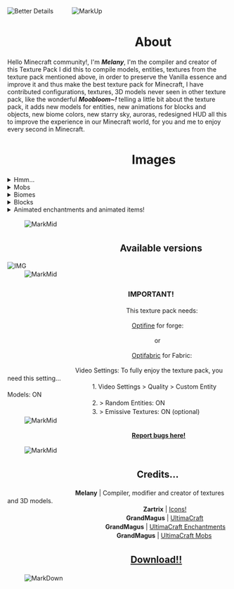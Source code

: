 ![Better Details](https://i.imgur.com/2xE3DHN.png)
ㅤㅤㅤ![MarkUp](https://i.imgur.com/Ax2PEYh.png)

# ㅤㅤㅤㅤㅤㅤㅤㅤㅤㅤㅤ  About

Hello Minecraft community!, I'm ***Melany***, I'm the compiler and creator of this Texture Pack I did this to compile models, entities, textures from the texture pack mentioned above, in order to preserve the Vanilla essence and improve it and thus make the best texture pack for Minecraft, I have contributed configurations, textures, 3D models never seen in other texture pack, like the wonderful ***Moobloom~!*** telling a little bit about the texture pack, it adds new models for entities, new animations for blocks and objects, new biome colors, new starry sky, auroras, redesigned HUD all this to improve the experience in our Minecraft world, for you and me to enjoy every second in Minecraft.

# ㅤㅤㅤㅤㅤㅤㅤㅤㅤㅤㅤImages
<details><summary>Hmm...</summary>
<p>

#### ㅤㅤㅤㅤㅤㅤㅤㅤㅤㅤㅤㅤㅤㅤㅤㅤㅤㅤㅤㅤㅤㅤㅤThat's it... a Moobloom!

![Moobloom](https://i.imgur.com/ypcSecF.jpeg)
</p>
</details>

<details><summary>Mobs</summary>
<p>

#### ㅤㅤㅤㅤㅤㅤㅤㅤㅤㅤㅤㅤㅤㅤㅤMobs with variants depending on biome or probability ✨.

![IMG](https://i.imgur.com/4yDvFzH.png)

#### ㅤㅤㅤㅤㅤㅤㅤㅤㅤㅤㅤㅤㅤㅤㅤㅤㅤㅤㅤㅤAurora and mobs on ice spikes.

![IMG](https://i.imgur.com/VlhxFMc.png)

#### ㅤㅤㅤㅤㅤㅤㅤㅤㅤㅤㅤㅤㅤㅤㅤㅤㅤㅤㅤㅤㅤㅤㅤDrowned in the ocean

![IMG](https://i.imgur.com/iGAps5D.png)

![IMG](https://i.imgur.com/2JceNBH.png)

![IMG](https://i.imgur.com/v6A1oiT.png)

#### ㅤㅤㅤㅤㅤㅤㅤㅤㅤㅤㅤㅤㅤㅤㅤㅤㅤㅤㅤㅤㅤㅤㅤPigs, cows and sheep!

![IMG](https://i.imgur.com/SB1qsAE.jpeg)

#### ㅤㅤㅤㅤㅤㅤㅤㅤㅤㅤㅤㅤㅤㅤㅤㅤㅤㅤㅤㅤㅤㅤㅤㅤㅤ Muuushroom!

![IMG](https://i.imgur.com/Xg5CrIq.jpeg)

#### ㅤㅤㅤㅤㅤㅤㅤㅤㅤㅤㅤㅤㅤㅤㅤㅤㅤㅤㅤㅤㅤㅤㅤㅤㅤㅤChickens!

![IMG](https://i.imgur.com/DsyueSE.jpeg)

</p>
</details>

<details><summary>Biomes</summary>
<p>

#### ㅤㅤㅤㅤㅤㅤㅤㅤㅤㅤㅤㅤㅤㅤㅤㅤㅤㅤㅤㅤㅤㅤㅤㅤㅤㅤㅤFloral

![IMG](https://i.imgur.com/vCspVeb.png)

#### ㅤㅤㅤㅤㅤㅤㅤㅤㅤㅤㅤㅤㅤㅤㅤㅤㅤㅤㅤㅤㅤㅤㅤㅤㅤBirch Forest

![IMG](https://i.imgur.com/yHioWEQ.png)

#### ㅤㅤㅤㅤㅤㅤㅤㅤㅤㅤㅤㅤㅤㅤㅤㅤㅤㅤㅤㅤㅤㅤㅤㅤㅤㅤSwamp

![IMG](https://i.imgur.com/JDG1F6B.jpg)
</p>
</details>

<details><summary>Blocks</summary>
<p>

#### ㅤㅤㅤㅤㅤㅤㅤㅤㅤㅤㅤㅤㅤㅤ3D blocks, connected textures, luminescence and more!

![IMG](https://i.imgur.com/WtsUkAX.jpg)

#### ㅤㅤㅤㅤㅤㅤㅤㅤㅤㅤㅤㅤㅤㅤㅤㅤㅤㅤㅤㅤㅤㅤㅤㅤㅤㅤㅤHoney!

![IMG](https://i.imgur.com/NiPJfBb.png)
</p>
</details>

<details><summary>Animated enchantments and animated items!</summary>
<p>

#### ㅤㅤㅤㅤㅤㅤㅤㅤㅤㅤㅤㅤㅤㅤㅤㅤㅤㅤAnimations in enchanted books and Items

ㅤㅤㅤㅤㅤㅤㅤㅤㅤ![IMG](https://i.ibb.co/9sT19tB/ezgif-3-102c4d87f8.gif)

#### ㅤㅤㅤㅤㅤㅤㅤㅤㅤㅤㅤㅤㅤㅤㅤㅤㅤㅤㅤㅤㅤAnimated and varied items

ㅤㅤㅤㅤㅤㅤㅤㅤㅤ![IMG](https://i.imgur.com/UdElclO.gif)
</p>
</details>

ㅤㅤㅤ![MarkMid](https://i.imgur.com/sUpjK34.png)

## ㅤㅤㅤㅤㅤㅤㅤㅤㅤㅤㅤㅤㅤ Available versions

![IMG](https://i.imgur.com/QACScbP.png)
<br>
ㅤㅤㅤ![MarkMid](https://i.imgur.com/sUpjK34.png)
### ㅤㅤㅤㅤㅤㅤㅤㅤㅤㅤㅤㅤㅤ ㅤㅤㅤㅤㅤIMPORTANT!

ㅤㅤㅤㅤㅤㅤㅤㅤㅤㅤㅤㅤㅤㅤㅤㅤㅤㅤㅤㅤㅤThis texture pack needs:
 
ㅤㅤㅤㅤㅤㅤㅤㅤㅤㅤㅤㅤㅤㅤㅤㅤㅤㅤㅤㅤㅤㅤ[Optifine](https://optifine.net/downloads) for forge:

 
ㅤㅤㅤㅤㅤㅤㅤㅤㅤㅤㅤㅤㅤㅤㅤㅤㅤㅤㅤㅤㅤㅤㅤㅤㅤㅤor
 
ㅤㅤㅤㅤㅤㅤㅤㅤㅤㅤㅤㅤㅤㅤㅤㅤㅤㅤㅤㅤㅤㅤ[Optifabric](https://www.curseforge.com/minecraft/mc-mods/optifabric) for Fabric:

 
ㅤㅤㅤㅤㅤㅤㅤㅤㅤㅤㅤㅤVideo Settings: To fully enjoy the texture pack, you need this setting...
<br>ㅤㅤㅤㅤㅤㅤㅤㅤㅤㅤㅤㅤㅤㅤㅤ1. Video Settings > Quality > Custom Entity Models: ON
<br>ㅤㅤㅤㅤㅤㅤㅤㅤㅤㅤㅤㅤㅤㅤㅤ2. > Random Entities: ON
<br>ㅤㅤㅤㅤㅤㅤㅤㅤㅤㅤㅤㅤㅤㅤㅤ3. > Emissive Textures: ON (optional)
<br>
ㅤㅤㅤ![MarkMid](https://i.imgur.com/sUpjK34.png)

ㅤㅤㅤㅤㅤㅤㅤㅤㅤㅤㅤㅤㅤㅤㅤㅤㅤㅤㅤㅤㅤㅤ[**Report bugs here!**](https://github.com/MelanyCoffee/Better_Details/issues)

ㅤㅤㅤ![MarkMid](https://i.imgur.com/sUpjK34.png)

## ㅤㅤㅤㅤㅤㅤㅤㅤㅤㅤㅤㅤㅤ ㅤㅤCredits...

ㅤㅤㅤㅤㅤㅤㅤㅤㅤㅤㅤㅤ**Melany** | Compiler, modifier and creator of textures and 3D models.
<br>
ㅤㅤㅤㅤㅤㅤㅤㅤㅤㅤㅤㅤㅤㅤㅤㅤㅤㅤㅤㅤㅤㅤㅤㅤ**Zartrix** | [Icons!](https://www.curseforge.com/minecraft/texture-packs/icons)
<br>
ㅤㅤㅤㅤㅤㅤㅤㅤㅤㅤㅤㅤㅤㅤㅤㅤㅤㅤㅤㅤㅤ**GrandMagus** | [UltimaCraft](https://www.curseforge.com/minecraft/texture-packs/ultimacraft)
<br>
ㅤㅤㅤㅤㅤㅤㅤㅤㅤㅤㅤㅤㅤㅤㅤㅤㅤ  **GrandMagus** | [UltimaCraft Enchantments](https://www.curseforge.com/minecraft/texture-packs/ultimacraft-enchantments)
<br>
ㅤㅤㅤㅤㅤㅤㅤㅤㅤㅤㅤㅤㅤㅤㅤㅤㅤㅤㅤ  **GrandMagus** | [UltimaCraft Mobs](https://www.curseforge.com/minecraft/texture-packs/ultimacraft-mobs)
<br>
## ㅤㅤㅤㅤㅤㅤㅤㅤㅤㅤㅤㅤㅤ ㅤ   [Download!!](https://github.com/MelanyCoffee/Better_Details/releases)

ㅤㅤㅤ![MarkDown](https://i.imgur.com/J4FPDFd.png)
